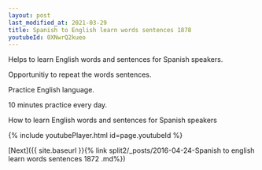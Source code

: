 ```yaml
---
layout: post
last_modified_at: 2021-03-29
title: Spanish to English learn words sentences 1878 
youtubeId: 0XNwrQ2kueo
---
```

 
 
Helps to learn English words and sentences for Spanish speakers.

Opportunitiy to repeat the words sentences. 

Practice English language. 
 
10 minutes practice every day. 
 
How to learn English words and sentences for Spanish speakers 
 
{% include youtubePlayer.html id=page.youtubeId %}
 
 
[Next]({{ site.baseurl }}{% link  split2/_posts/2016-04-24-Spanish to english learn words sentences 1872 .md%})
 
